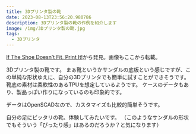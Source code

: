 ```yaml
---
title: 3Dプリンタ製の靴
date: 2023-08-13T23:56:20.980786
description: 3Dプリンタ製の靴の作例を紹介します
image: /img/3Dプリンタ製の靴.jpg
tags:
  - 3Dプリンタ
---
```

[If The Shoe Doesn’t Fit, Print It!](https://hackaday.com/2023/08/04/if-the-shoe-doesnt-fit-print-it/)から発見。画像もここから転載。

3Dプリンタ製の靴です。
まぁ靴というかサンダルの底板という感じですが、この単純な形状ゆえに、自分の3Dプリンタでも簡単に試すことができそうです。
靴底の素材は柔軟性のあるTPUを想定しているようです。
ケースのデータもあり、製品っぽい作りになっているのも印象的です。

データはOpenSCADなので、カスタマイズも比較的簡単そうです。

自分の足にピッタリの靴、体験してみたいです。
（このようなサンダルの形状でもそういう「ぴったり感」はあるのだろうか？と気になります）


